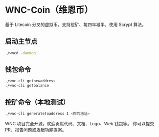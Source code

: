 
# WNC-Coin（维恩币）

基于 Litecoin 分叉的虚拟币，支持挖矿、每四年减半，使用 Scrypt 算法。

## 启动主节点
```bash
./wncd -daemon
```

## 钱包命令
```bash
./wnc-cli getnewaddress
./wnc-cli getbalance
```

## 挖矿命令（本地测试）
```bash
./wnc-cli generatetoaddress 1 <你的地址>
```



WNC 项目完全开源，欢迎贡献代码、文档、Logo、Web 钱包等。
你可以提交 PR、报告问题或发起功能提案。
